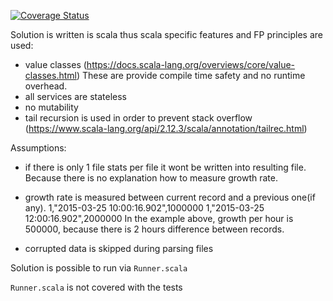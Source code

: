 [![Coverage Status](https://coveralls.io/repos/github/teazaid/growth-rate/badge.svg?branch=master)](https://coveralls.io/github/teazaid/growth-rate?branch=master)

Solution is written is scala thus scala specific features and FP principles are used: 
 - value classes (https://docs.scala-lang.org/overviews/core/value-classes.html)
 These are provide compile time safety and no runtime overhead.
 - all services are stateless
 - no mutability
 - tail recursion is used in order to prevent stack overflow (https://www.scala-lang.org/api/2.12.3/scala/annotation/tailrec.html)
 
 
 Assumptions:
 - if there is only 1 file stats per file it wont be written into resulting file.
 Because there is no explanation how to measure growth rate.
 - growth rate is measured between current record and a previous one(if any).
 1,"2015-03-25 10:00:16.902",1000000
 1,"2015-03-25 12:00:16.902",2000000
 In the example above, growth per hour is 500000, because there is 2 hours difference between records.
 
 - corrupted data is skipped during parsing files
 
 Solution is possible to run via `Runner.scala`
 
 `Runner.scala` is not covered with the tests 
 
